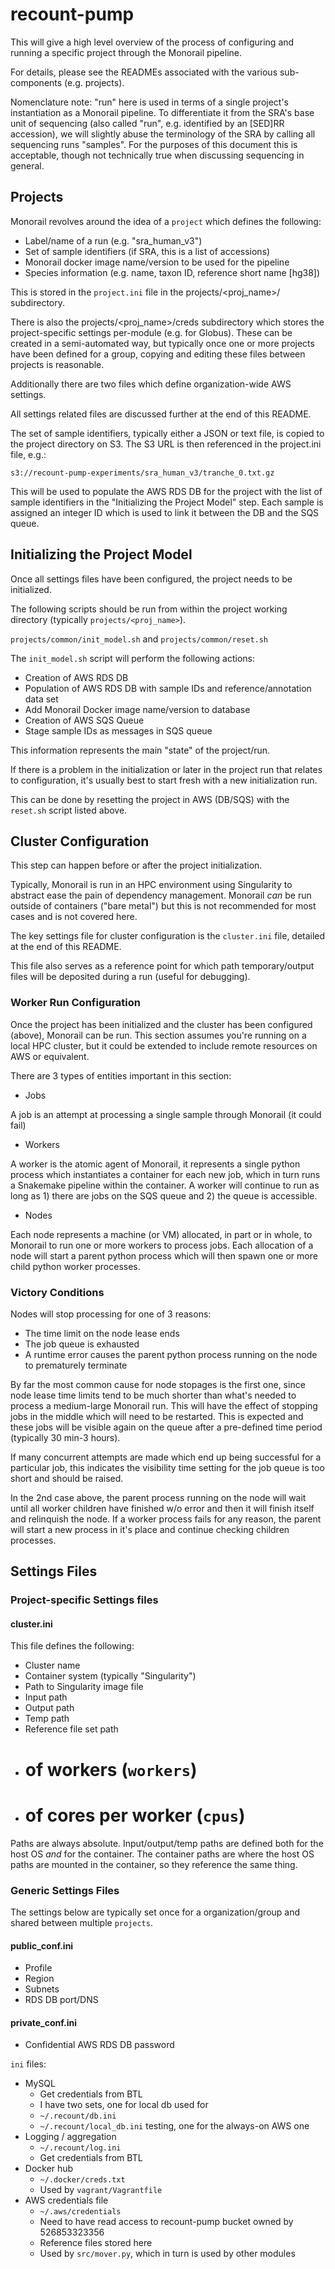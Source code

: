 # recount-pump

This will give a high level overview of the process of configuring and running a specific project through the Monorail pipeline.

For details, please see the  READMEs associated with the various sub-components (e.g. projects).

Nomenclature note: "run" here is used in terms of a single project's instantiation as a Monorail pipeline.
To differentiate it from the SRA's base unit of sequencing (also called "run", e.g. identified by an [SED]RR accession), we will slightly abuse the terminology of the SRA by calling all sequencing runs "samples".  For the purposes of this document this is acceptable, though not technically true when discussing sequencing in general.

## Projects

Monorail revolves around the idea of a `project` which defines the following:

* Label/name of a run (e.g. "sra_human_v3")
* Set of sample identifiers (if SRA, this is a list of accessions)
* Monorail docker image name/version to be used for the pipeline
* Species information (e.g. name, taxon ID, reference short name [hg38])

This is stored in the `project.ini` file in the projects/<proj_name>/ subdirectory.

There is also the projects/<proj_name>/creds subdirectory which stores the project-specific settings per-module (e.g. for Globus).
These can be created in a semi-automated way, but typically once one or more projects have been defined for a group, copying and editing these files between projects is reasonable.

Additionally there are two files which define organization-wide AWS settings.

All settings related files are discussed further at the end of this README.

The set of sample identifiers, typically either a JSON or text file, is copied to the project directory on S3.
The S3 URL is then referenced in the project.ini file, e.g.:

`s3://recount-pump-experiments/sra_human_v3/tranche_0.txt.gz`

This will be used to populate the AWS RDS DB for the project with the list of sample identifiers in the "Initializing the Project Model" step.
Each sample is assigned an integer ID which is used to link it between the DB and the SQS queue.

## Initializing the Project Model

Once all settings files have been configured, the project needs to be initialized.

The following scripts should be run from within the project working directory (typically `projects/<proj_name>`).

`projects/common/init_model.sh`
and
`projects/common/reset.sh`

The `init_model.sh` script will perform the following actions:

* Creation of AWS RDS DB
* Population of AWS RDS DB with sample IDs and reference/annotation data set
* Add Monorail Docker image name/version to database
* Creation of AWS SQS Queue
* Stage sample IDs as messages in SQS queue

This information represents the main "state" of the project/run.  

If there is a problem in the initialization or later in the project run that relates to configuration, it's usually best to start fresh with a new initialization run.

This can be done by resetting the project in AWS (DB/SQS) with the `reset.sh` script listed above.

## Cluster Configuration

This step can happen before or after the project initialization.

Typically, Monorail is run in an HPC environment using Singularity to abstract ease the pain of dependency management.
Monorail *can* be run outside of containers ("bare metal") but this is not recommended for most cases and is not covered here.

The key settings file for cluster configuration is the `cluster.ini` file, detailed at the end of this README.

This file also serves as a reference point for which path temporary/output files will be deposited during a run (useful for debugging).

### Worker Run Configuration

Once the project has been initialized and the cluster has been configured (above), Monorail can be run.
This section assumes you're running on a local HPC cluster, but it could be extended to include remote resources on AWS or equivalent.

There are 3 types of entities important in this section:

* Jobs

A job is an attempt at processing a single sample through Monorail (it could fail)

* Workers

A worker is the atomic agent of Monorail, it represents a single python process which instantiates a container for each new job, which in turn runs a Snakemake pipeline within the container.  A worker will continue to run as long as 1) there are jobs on the SQS queue and 2) the queue is accessible.

* Nodes

Each node represents a machine (or VM) allocated, in part or in whole, to Monorail to run one or more workers to process jobs.  Each allocation of a node will start a parent python process which will then spawn one or more child python worker processes.  

### Victory Conditions

Nodes will stop processing for one of 3 reasons:

* The time limit on the node lease ends
* The job queue is exhausted
* A runtime error causes the parent python process running on the node to prematurely terminate

By far the most common cause for node stopages is the first one, since node lease time limits tend to be much shorter than what's needed to process a medium-large Monorail run.  This will have the effect of stopping jobs in the middle which will need to be restarted.  This is expected and these jobs will be visible again on the queue after a pre-defined time period (typically 30 min-3 hours).

If many concurrent attempts are made which end up being successful for a particular job, this indicates the visibility time setting for the job queue is too short and should be raised.

In the 2nd case above, the parent process running on the node will wait until all worker children have finished w/o error and then it will finish itself and relinquish the node.  If a worker process fails for any reason, the parent will start a new process in it's place and  continue checking children processes. 


## Settings Files

### Project-specific Settings files

#### cluster.ini

This file defines the following:

* Cluster name
* Container system (typically "Singularity")
* Path to Singularity image file
* Input path
* Output path
* Temp path
* Reference file set path
* # of workers (`workers`)
* # of cores per worker (`cpus`)

Paths are always absolute.
Input/output/temp paths are defined both for the host OS *and* for the container.
The container paths are where the host OS paths are mounted in the container, so they reference the same thing.

### Generic Settings Files

The settings below are typically set once for a organization/group and shared between multiple `projects`.

#### public_conf.ini

* Profile
* Region
* Subnets
* RDS DB port/DNS

#### private_conf.ini

* Confidential AWS RDS DB password


`ini` files:

* MySQL
    * Get credentials from BTL
    * I have two sets, one for local db used for 
    * `~/.recount/db.ini`
    * `~/.recount/local_db.ini`
testing, one for the always-on AWS one
* Logging / aggregation
    * `~/.recount/log.ini`
    * Get credentials from BTL
* Docker hub
    * `~/.docker/creds.txt`
    * Used by `vagrant/Vagrantfile`
* AWS credentials file
    * `~/.aws/credentials`
    * Need to have read access to recount-pump bucket owned by 526853323356
    * Reference files stored here
    * Used by `src/mover.py`, which in turn is used by other modules

